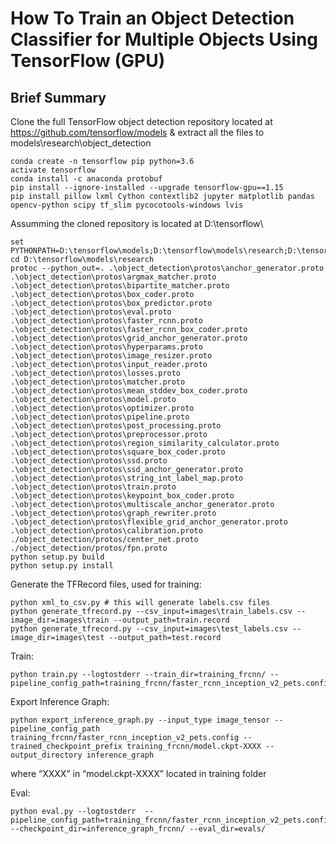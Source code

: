 # How To Train an Object Detection Classifier for Multiple Objects Using TensorFlow (GPU)

## Brief Summary
Clone the full TensorFlow object detection repository located at https://github.com/tensorflow/models & extract all the files to models\research\object_detection
```
conda create -n tensorflow pip python=3.6
activate tensorflow
conda install -c anaconda protobuf
pip install --ignore-installed --upgrade tensorflow-gpu==1.15
pip install pillow lxml Cython contextlib2 jupyter matplotlib pandas opencv-python scipy tf_slim pycocotools-windows lvis
```

Assumming the cloned repository is located at D:\tensorflow\
```
set PYTHONPATH=D:\tensorflow\models;D:\tensorflow\models\research;D:\tensorflow\models\research\slim
cd D:\tensorflow\models\research
protoc --python_out=. .\object_detection\protos\anchor_generator.proto .\object_detection\protos\argmax_matcher.proto .\object_detection\protos\bipartite_matcher.proto .\object_detection\protos\box_coder.proto .\object_detection\protos\box_predictor.proto .\object_detection\protos\eval.proto .\object_detection\protos\faster_rcnn.proto .\object_detection\protos\faster_rcnn_box_coder.proto .\object_detection\protos\grid_anchor_generator.proto .\object_detection\protos\hyperparams.proto .\object_detection\protos\image_resizer.proto .\object_detection\protos\input_reader.proto .\object_detection\protos\losses.proto .\object_detection\protos\matcher.proto .\object_detection\protos\mean_stddev_box_coder.proto .\object_detection\protos\model.proto .\object_detection\protos\optimizer.proto .\object_detection\protos\pipeline.proto .\object_detection\protos\post_processing.proto .\object_detection\protos\preprocessor.proto .\object_detection\protos\region_similarity_calculator.proto .\object_detection\protos\square_box_coder.proto .\object_detection\protos\ssd.proto .\object_detection\protos\ssd_anchor_generator.proto .\object_detection\protos\string_int_label_map.proto .\object_detection\protos\train.proto .\object_detection\protos\keypoint_box_coder.proto .\object_detection\protos\multiscale_anchor_generator.proto .\object_detection\protos\graph_rewriter.proto .\object_detection\protos\flexible_grid_anchor_generator.proto .\object_detection\protos\calibration.proto ./object_detection/protos/center_net.proto ./object_detection/protos/fpn.proto
python setup.py build
python setup.py install
```

Generate the TFRecord files, used for training:
```
python xml_to_csv.py # this will generate labels.csv files
python generate_tfrecord.py --csv_input=images\train_labels.csv --image_dir=images\train --output_path=train.record
python generate_tfrecord.py --csv_input=images\test_labels.csv --image_dir=images\test --output_path=test.record
```

Train:
```
python train.py --logtostderr --train_dir=training_frcnn/ --pipeline_config_path=training_frcnn/faster_rcnn_inception_v2_pets.config
```

Export Inference Graph:
```
python export_inference_graph.py --input_type image_tensor --pipeline_config_path training_frcnn/faster_rcnn_inception_v2_pets.config --trained_checkpoint_prefix training_frcnn/model.ckpt-XXXX --output_directory inference_graph
```
where “XXXX” in “model.ckpt-XXXX” located in training folder

Eval:
```
python eval.py --logtostderr  --pipeline_config_path=training_frcnn/faster_rcnn_inception_v2_pets.config  --checkpoint_dir=inference_graph_frcnn/ --eval_dir=evals/
```
